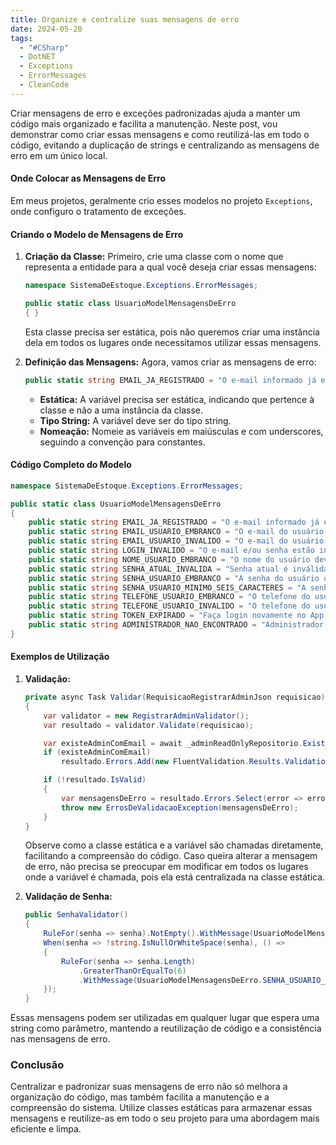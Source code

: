 ```yaml
---
title: Organize e centralize suas mensagens de erro
date: 2024-05-20
tags:
  - "#CSharp"
  - DotNET
  - Exceptions
  - ErrorMessages
  - CleanCode
---
```

Criar mensagens de erro e exceções padronizadas ajuda a manter um código mais organizado e facilita a manutenção. Neste post, vou demonstrar como criar essas mensagens e como reutilizá-las em todo o código, evitando a duplicação de strings e centralizando as mensagens de erro em um único local.

#### Onde Colocar as Mensagens de Erro

Em meus projetos, geralmente crio esses modelos no projeto `Exceptions`, onde configuro o tratamento de exceções.

#### Criando o Modelo de Mensagens de Erro

1. **Criação da Classe:**
   Primeiro, crie uma classe com o nome que representa a entidade para a qual você deseja criar essas mensagens:

   ```csharp
   namespace SistemaDeEstoque.Exceptions.ErrorMessages;

   public static class UsuarioModelMensagensDeErro
   { }
   ```

   Esta classe precisa ser estática, pois não queremos criar uma instância dela em todos os lugares onde necessitamos utilizar essas mensagens.

2. **Definição das Mensagens:**
   Agora, vamos criar as mensagens de erro:

   ```csharp
   public static string EMAIL_JA_REGISTRADO = "O e-mail informado já está registrado na base de dados.";
   ```

   - **Estática:** A variável precisa ser estática, indicando que pertence à classe e não a uma instância da classe.
   - **Tipo String:** A variável deve ser do tipo string.
   - **Nomeação:** Nomeie as variáveis em maiúsculas e com underscores, seguindo a convenção para constantes.

#### Código Completo do Modelo

```csharp
namespace SistemaDeEstoque.Exceptions.ErrorMessages;

public static class UsuarioModelMensagensDeErro
{
    public static string EMAIL_JA_REGISTRADO = "O e-mail informado já está registrado na base de dados.";
    public static string EMAIL_USUARIO_EMBRANCO = "O e-mail do usuário deve ser informado.";
    public static string EMAIL_USUARIO_INVALIDO = "O e-mail do usuário é inválido.";
    public static string LOGIN_INVALIDO = "O e-mail e/ou senha estão incorretos.";
    public static string NOME_USUARIO_EMBRANCO = "O nome do usuário deve ser informado.";
    public static string SENHA_ATUAL_INVALIDA = "Senha atual é inválida.";
    public static string SENHA_USUARIO_EMBRANCO = "A senha do usuário deve ser informada.";
    public static string SENHA_USUARIO_MINIMO_SEIS_CARACTERES = "A senha deve conter no mínimo 6 caracteres.";
    public static string TELEFONE_USUARIO_EMBRANCO = "O telefone do usuário deve ser informado.";
    public static string TELEFONE_USUARIO_INVALIDO = "O telefone do usuário deve estar no formato XX X XXXX-XXXX.";
    public static string TOKEN_EXPIRADO = "Faça login novamente no App.";
    public static string ADMINISTRADOR_NAO_ENCONTRADO = "Administrador não encontrado.";
}
```

#### Exemplos de Utilização

1. **Validação:**

   ```csharp
   private async Task Validar(RequisicaoRegistrarAdminJson requisicao)
   {
       var validator = new RegistrarAdminValidator();
       var resultado = validator.Validate(requisicao);

       var existeAdminComEmail = await _adminReadOnlyRepositorio.ExisteAdminComEmail(requisicao.Email);
       if (existeAdminComEmail)
           resultado.Errors.Add(new FluentValidation.Results.ValidationFailure("email", UsuarioModelMensagensDeErro.EMAIL_JA_REGISTRADO));

       if (!resultado.IsValid)
       {
           var mensagensDeErro = resultado.Errors.Select(error => error.ErrorMessage).ToList();
           throw new ErrosDeValidacaoException(mensagensDeErro);
       }
   }
   ```

   Observe como a classe estática e a variável são chamadas diretamente, facilitando a compreensão do código. Caso queira alterar a mensagem de erro, não precisa se preocupar em modificar em todos os lugares onde a variável é chamada, pois ela está centralizada na classe estática.

2. **Validação de Senha:**

   ```csharp
   public SenhaValidator()
   {
       RuleFor(senha => senha).NotEmpty().WithMessage(UsuarioModelMensagensDeErro.SENHA_USUARIO_EMBRANCO);
       When(senha => !string.IsNullOrWhiteSpace(senha), () => 
       {
           RuleFor(senha => senha.Length)
               .GreaterThanOrEqualTo(6)
               .WithMessage(UsuarioModelMensagensDeErro.SENHA_USUARIO_MINIMO_SEIS_CARACTERES);
       });
   }
   ```

Essas mensagens podem ser utilizadas em qualquer lugar que espera uma string como parâmetro, mantendo a reutilização de código e a consistência nas mensagens de erro.

### Conclusão

Centralizar e padronizar suas mensagens de erro não só melhora a organização do código, mas também facilita a manutenção e a compreensão do sistema. Utilize classes estáticas para armazenar essas mensagens e reutilize-as em todo o seu projeto para uma abordagem mais eficiente e limpa.